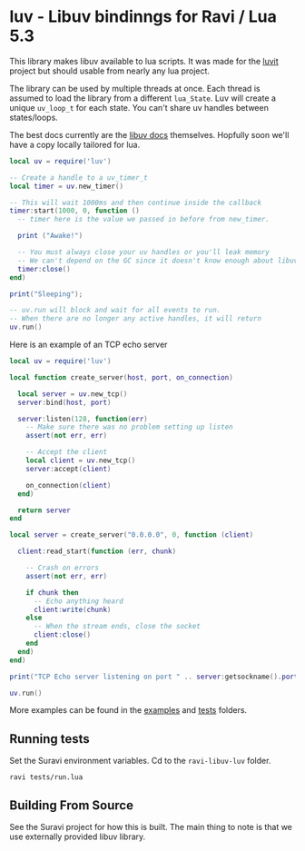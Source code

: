 luv - Libuv bindinngs for Ravi / Lua 5.3
========================================

This library makes libuv available to lua scripts.  It was made for the [luvit](http://luvit.io/) project but should usable from nearly any lua project. 

The library can be used by multiple threads at once.  Each thread is assumed to load the library from a different `lua_State`.  Luv will create a unique `uv_loop_t` for each state.  You can't share uv handles between states/loops.

The best docs currently are the [libuv docs](http://docs.libuv.org/) themselves.  Hopfully soon we'll have a copy locally tailored for lua.

```lua
local uv = require('luv')

-- Create a handle to a uv_timer_t
local timer = uv.new_timer()

-- This will wait 1000ms and then continue inside the callback
timer:start(1000, 0, function ()
  -- timer here is the value we passed in before from new_timer.

  print ("Awake!")

  -- You must always close your uv handles or you'll leak memory
  -- We can't depend on the GC since it doesn't know enough about libuv.
  timer:close()
end)

print("Sleeping");

-- uv.run will block and wait for all events to run.
-- When there are no longer any active handles, it will return
uv.run()
```


Here is an example of an TCP echo server
```lua
local uv = require('luv')

local function create_server(host, port, on_connection)

  local server = uv.new_tcp()
  server:bind(host, port)

  server:listen(128, function(err)
    -- Make sure there was no problem setting up listen
    assert(not err, err)

    -- Accept the client
    local client = uv.new_tcp()
    server:accept(client)

    on_connection(client)
  end)

  return server
end

local server = create_server("0.0.0.0", 0, function (client)

  client:read_start(function (err, chunk)

    -- Crash on errors
    assert(not err, err)

    if chunk then
      -- Echo anything heard
      client:write(chunk)
    else
      -- When the stream ends, close the socket
      client:close()
    end
  end)
end)

print("TCP Echo server listening on port " .. server:getsockname().port)

uv.run()
```

More examples can be found in the [examples](examples) and [tests](tests) folders.

## Running tests

Set the Suravi environment variables.
Cd to the `ravi-libuv-luv` folder.

```
ravi tests/run.lua
```

## Building From Source

See the Suravi project for how this is built.
The main thing to note is that we use externally provided libuv library.

